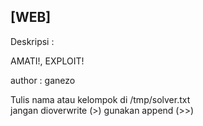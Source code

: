 
## [WEB]

Deskripsi :

AMATI!, EXPLOIT!

author : ganezo

Tulis nama atau kelompok di /tmp/solver.txt <br>
jangan dioverwrite (>) gunakan append (>>)
